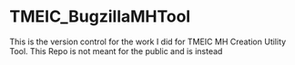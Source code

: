 # TMEIC_BugzillaMHTool
This is the version control for the work I did for TMEIC MH Creation Utility Tool. This Repo is not meant for the public and is instead
